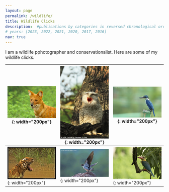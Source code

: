 ```yaml
---
layout: page
permalink: /wildlife/
title: Wildlife Clicks
description:  #publications by categories in reversed chronological order. generated by jekyll-scholar.
# years: [2023, 2022, 2021, 2020, 2017, 2016]
nav: true
---
```


I am a wildlife pphotographer and conservationalist. Here are some of my wildlife clicks. 

<!-- ![Image 1](../assets/wildlife_clicks/1.jpg) ![Image 2](../assets/wildlife_clicks/2.jpg)
![Image 3](../assets/wildlife_clicks/3.jpg)
![Image 4](../assets/wildlife_clicks/4.jpg) ![Image 5](../assets/wildlife_clicks/5.jpg) ![Image 6](../assets/wildlife_clicks/6.jpg) -->

<div align="center">

| ![Image 1](../assets/wildlife_clicks/1.jpg){: width="200px"} | ![Image 2](../assets/wildlife_clicks/2.jpg){: width="200px"} | ![Image 3](../assets/wildlife_clicks/3.jpg){: width="200px"} |
| --- | --- | --- |
| ![Image 4](../assets/wildlife_clicks/4.jpg){: width="200px"} | ![Image 5](../assets/wildlife_clicks/5.jpg){: width="200px"} | ![Image 6](../assets/wildlife_clicks/6.jpg){: width="200px"} |


</div>

<!-- <div class="wildlife">

<!-- {% for y in page.years %} -->
  <!-- <h2 class="year">{{y}}</h2> -->
  <!-- {% bibliography -f papers -q @*[year={{y}}]* %} -->
<!-- {% endfor %} -->

<!-- ![Image 1](../assets/wildlife_clicks/1.jpg) ![Image 2](../assets/wildlife_clicks/2.jpg)
![Image 3](../assets/wildlife_clicks/3.jpg)
![Image 4](../assets/wildlife_clicks/4.jpg) ![Image 5](../assets/wildlife_clicks/5.jpg) ![Image 6](../assets/wildlife_clicks/6.jpg) -->

<!-- </div>  -->

<!-- <div class="thesis">

</div> -->
